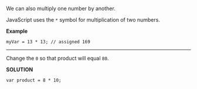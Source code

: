We can also multiply one number by another.

JavaScript uses the `*` symbol for multiplication of two numbers.

**Example**

`myVar = 13 * 13; // assigned 169`

---

Change the `0` so that product will equal `80`.

**SOLUTION**

```
var product = 8 * 10;
```
